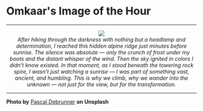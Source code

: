 # Omkaar's Image of the Hour

---

<div align="center">

<a href="https://unsplash.com/photos/dramatic-mountain-scene-at-a-vibrant-sunrise-mhVlYssLoWE">
  <img src="https://images.unsplash.com/photo-1752503650851-cbc3f8b00679?crop=entropy&cs=tinysrgb&fit=max&fm=jpg&ixid=M3w3NjA2Nzh8MHwxfHJhbmRvbXx8fHx8fHx8fDE3NTQzMTI0MDB8&ixlib=rb-4.1.0&q=80&w=1080" style="max-width:100%; height:auto;">
</a>

<br>
<i>After hiking through the darkness with nothing but a headlamp and determination, I reached this hidden alpine ridge just minutes before sunrise. The silence was absolute — only the crunch of frost under my boots and the distant whisper of the wind. Then the sky ignited in colors I didn’t know existed. In that moment, as I stood beneath the towering rock spire, I wasn’t just watching a sunrise — I was part of something vast, ancient, and humbling. This is why we climb, why we wander into the unknown — not just for the view, but for the transformation.</i>

</div>

---

**Photo by** [Pascal Debrunner](https://unsplash.com/@debrupas) **on Unsplash**
